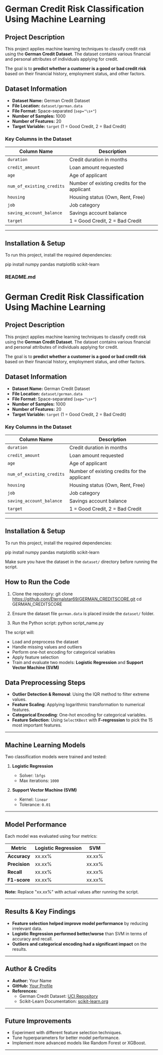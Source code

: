 # German Credit Risk Classification Using Machine Learning

## Project Description

This project applies machine learning techniques to classify credit risk using the **German Credit Dataset**. The dataset contains various financial and personal attributes of individuals applying for credit. 

The goal is to **predict whether a customer is a good or bad credit risk** based on their financial history, employment status, and other factors.

## Dataset Information

- **Dataset Name:** German Credit Dataset  
- **File Location:** `dataset/german.data`  
- **File Format:** Space-separated (`sep="\s+"`)  
- **Number of Samples:** 1000  
- **Number of Features:** 20  
- **Target Variable:** `target` (1 = Good Credit, 2 = Bad Credit)  

### **Key Columns in the Dataset**
| Column Name | Description |
|-------------|------------|
| `duration` | Credit duration in months |
| `credit_amount` | Loan amount requested |
| `age` | Age of applicant |
| `num_of_existing_credits` | Number of existing credits for the applicant |
| `housing` | Housing status (Own, Rent, Free) |
| `job` | Job category |
| `saving_account_balance` | Savings account balance |
| `target` | 1 = Good Credit, 2 = Bad Credit |

---

## Installation & Setup

To run this project, install the required dependencies:

pip install numpy pandas matplotlib scikit-learn


### **README.md**  

# German Credit Risk Classification Using Machine Learning

## Project Description

This project applies machine learning techniques to classify credit risk using the **German Credit Dataset**. The dataset contains various financial and personal attributes of individuals applying for credit. 

The goal is to **predict whether a customer is a good or bad credit risk** based on their financial history, employment status, and other factors.

## Dataset Information

- **Dataset Name:** German Credit Dataset  
- **File Location:** `dataset/german.data`  
- **File Format:** Space-separated (`sep="\s+"`)  
- **Number of Samples:** 1000  
- **Number of Features:** 20  
- **Target Variable:** `target` (1 = Good Credit, 2 = Bad Credit)  

### **Key Columns in the Dataset**
| Column Name | Description |
|-------------|------------|
| `duration` | Credit duration in months |
| `credit_amount` | Loan amount requested |
| `age` | Age of applicant |
| `num_of_existing_credits` | Number of existing credits for the applicant |
| `housing` | Housing status (Own, Rent, Free) |
| `job` | Job category |
| `saving_account_balance` | Savings account balance |
| `target` | 1 = Good Credit, 2 = Bad Credit |

---

## Installation & Setup

To run this project, install the required dependencies:

pip install numpy pandas matplotlib scikit-learn

Make sure you have the dataset in the `dataset/` directory before running the script.


## How to Run the Code

1. Clone the repository:
   git clone https://github.com/Eternalstar69/GERMAN_CREDITSCORE.git
   cd GERMAN_CREDITSCORE

2. Ensure the dataset file `german.data` is placed inside the `dataset/` folder.

3. Run the Python script:
   python script_name.py


The script will:
- Load and preprocess the dataset
- Handle missing values and outliers
- Perform one-hot encoding for categorical variables
- Apply feature selection
- Train and evaluate two models: **Logistic Regression** and **Support Vector Machine (SVM)**


## Data Preprocessing Steps

- **Outlier Detection & Removal**: Using the IQR method to filter extreme values.  
- **Feature Scaling**: Applying logarithmic transformation to numerical features.  
- **Categorical Encoding**: One-hot encoding for categorical variables.  
- **Feature Selection**: Using `SelectKBest` with **F-regression** to pick the 15 most important features.  

---

## Machine Learning Models

Two classification models were trained and tested:

1. **Logistic Regression**
   - Solver: `lbfgs`
   - Max iterations: `1000`
   
2. **Support Vector Machine (SVM)**
   - Kernel: `linear`
   - Tolerance: `0.01`

---

## Model Performance

Each model was evaluated using four metrics:

| Metric        | Logistic Regression | SVM |
|--------------|--------------------|-----|
| **Accuracy** | xx.xx%             | xx.xx% |
| **Precision** | xx.xx%            | xx.xx% |
| **Recall**   | xx.xx%             | xx.xx% |
| **F1-score** | xx.xx%             | xx.xx% |

**Note:** Replace "xx.xx%" with actual values after running the script.

---

## Results & Key Findings

- **Feature selection helped improve model performance** by reducing irrelevant data.  
- **Logistic Regression performed better/worse** than SVM in terms of accuracy and recall.  
- **Outliers and categorical encoding had a significant impact** on the results.  

---

## Author & Credits

- **Author:** Your Name  
- **GitHub:** [Your Profile](https://github.com/your-username)  
- **References:**  
  - German Credit Dataset: [UCI Repository](https://archive.ics.uci.edu/ml/datasets/statlog+(german+credit+data))  
  - Scikit-Learn Documentation: [scikit-learn.org](https://scikit-learn.org/)  

---

## Future Improvements

- Experiment with different feature selection techniques.  
- Tune hyperparameters for better model performance.  
- Implement more advanced models like Random Forest or XGBoost.  

---
